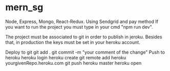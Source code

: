 # mern_sg
Node, Express, Mongo, React-Redux. Using Sendgrid and pay method
If you want to run the project you must type in your cmd "npm run dev". 

The project must be associated to git in order to publish in jeroku. Besides that, in production the keys must be set in your heroku account.

Deploy to git
git add .
git commit -m "your comment of the change"
Push to heroku
heroku login
heroku create
git remote add heroku yourgivenRepo.heroku.com
git push heroku master
heroku open
